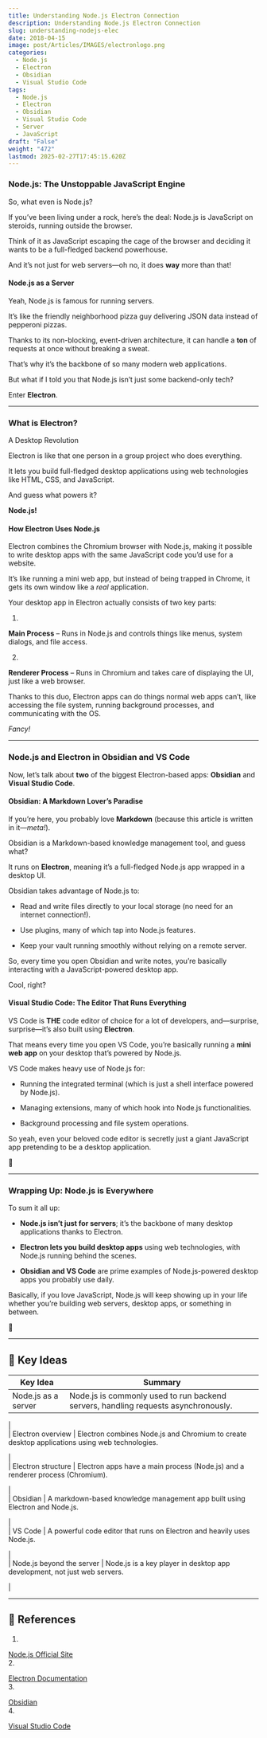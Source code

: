 ```yaml
---
title: Understanding Node.js Electron Connection
description: Understanding Node.js Electron Connection
slug: understanding-nodejs-elec
date: 2018-04-15
image: post/Articles/IMAGES/electronlogo.png
categories:
  - Node.js
  - Electron
  - Obsidian
  - Visual Studio Code
tags:
  - Node.js
  - Electron
  - Obsidian
  - Visual Studio Code
  - Server
  - JavaScript
draft: "False"
weight: "472"
lastmod: 2025-02-27T17:45:15.620Z
---
```

<!-- ## Understanding Node.js Electron Connection

Alright, buckle up, because we’re about to dive deep into the magical world where Node.js and Electron hold hands and make desktop apps happen.

You’ve probably heard of Node.js running servers, but did you know it’s also the secret sauce behind apps like Obsidian and Visual Studio Code?

Let’s break it down, in the most casual way possible.

--- -->

### Node.js: The Unstoppable JavaScript Engine

So, what even is Node.js?

If you’ve been living under a rock, here’s the deal: Node.js is JavaScript on steroids, running outside the browser.

Think of it as JavaScript escaping the cage of the browser and deciding it wants to be a full-fledged backend powerhouse.

And it’s not just for web servers—oh no, it does **way** more than that!

#### Node.js as a Server

Yeah, Node.js is famous for running servers.

It’s like the friendly neighborhood pizza guy delivering JSON data instead of pepperoni pizzas.

Thanks to its non-blocking, event-driven architecture, it can handle a **ton** of requests at once without breaking a sweat.

That’s why it’s the backbone of so many modern web applications.

But what if I told you that Node.js isn’t just some backend-only tech?

Enter **Electron**.

***

### What is Electron?

A Desktop Revolution

Electron is like that one person in a group project who does everything.

It lets you build full-fledged desktop applications using web technologies like HTML, CSS, and JavaScript.

And guess what powers it?

**Node.js!**

#### How Electron Uses Node.js

Electron combines the Chromium browser with Node.js, making it possible to write desktop apps with the same JavaScript code you’d use for a website.

It’s like running a mini web app, but instead of being trapped in Chrome, it gets its own window like a *real* application.

Your desktop app in Electron actually consists of two key parts:

1.

**Main Process** – Runs in Node.js and controls things like menus, system dialogs, and file access.

2.

**Renderer Process** – Runs in Chromium and takes care of displaying the UI, just like a web browser.

Thanks to this duo, Electron apps can do things normal web apps can’t, like accessing the file system, running background processes, and communicating with the OS.

*Fancy!*

***

### Node.js and Electron in Obsidian and VS Code

Now, let’s talk about **two** of the biggest Electron-based apps: **Obsidian** and **Visual Studio Code**.

#### Obsidian: A Markdown Lover’s Paradise

If you’re here, you probably love **Markdown** (because this article is written in it—*meta!*).

Obsidian is a Markdown-based knowledge management tool, and guess what?

It runs on **Electron**, meaning it’s a full-fledged Node.js app wrapped in a desktop UI.

Obsidian takes advantage of Node.js to:

* Read and write files directly to your local storage (no need for an internet connection!).

* Use plugins, many of which tap into Node.js features.

* Keep your vault running smoothly without relying on a remote server.

So, every time you open Obsidian and write notes, you’re basically interacting with a JavaScript-powered desktop app.

Cool, right?

#### Visual Studio Code: The Editor That Runs Everything

VS Code is **THE** code editor of choice for a lot of developers, and—surprise, surprise—it’s also built using **Electron**.

That means every time you open VS Code, you’re basically running a **mini web app** on your desktop that’s powered by Node.js.

VS Code makes heavy use of Node.js for:

* Running the integrated terminal (which is just a shell interface powered by Node.js).

* Managing extensions, many of which hook into Node.js functionalities.

* Background processing and file system operations.

So yeah, even your beloved code editor is secretly just a giant JavaScript app pretending to be a desktop application.

🤯

***

### Wrapping Up: Node.js is Everywhere

To sum it all up:

* **Node.js isn’t just for servers**; it’s the backbone of many desktop applications thanks to Electron.

* **Electron lets you build desktop apps** using web technologies, with Node.js running behind the scenes.

* **Obsidian and VS Code** are prime examples of Node.js-powered desktop apps you probably use daily.

Basically, if you love JavaScript, Node.js will keep showing up in your life whether you’re building web servers, desktop apps, or something in between.

<!-- 
Now go forth and appreciate Node.js in all its glory! -->

🚀

***

## 🔑 Key Ideas

| Key Idea            | Summary                                                                            |
| ------------------- | ---------------------------------------------------------------------------------- |
| Node.js as a server | Node.js is commonly used to run backend servers, handling requests asynchronously. |

|\
\| Electron overview | Electron combines Node.js and Chromium to create desktop applications using web technologies.

|\
\| Electron structure | Electron apps have a main process (Node.js) and a renderer process (Chromium).

|\
\| Obsidian | A markdown-based knowledge management app built using Electron and Node.js.

|\
\| VS Code | A powerful code editor that runs on Electron and heavily uses Node.js.

|\
\| Node.js beyond the server | Node.js is a key player in desktop app development, not just web servers.

|

***

## 🔗 References

1.

[Node.js Official Site](https://nodejs.org/)\
2\.

[Electron Documentation](https://www.electronjs.org/)\
3\.

[Obsidian](https://obsidian.md/)\
4\.

[Visual Studio Code](https://code.visualstudio.com/)
